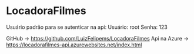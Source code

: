 # LocadoraFilmes
Usuário padrão para se autenticar na api:
Usuário: root
Senha: 123

GitHub -> https://github.com/LuizFelipems/LocadoraFilmes
Api na Azure -> https://locadorafilmes-api.azurewebsites.net/index.html
